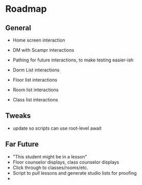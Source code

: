 # Roadmap

## General
- Home screen interaction
- DM with Scampr interactions

- Pathing for future interactions, to make testing easier-ish
- Dorm List interactions
- Floor list interactions
- Room list interactions
- Class list interactions

## Tweaks
- update so scripts can use root-level await

## Far Future
- "This student might be in a lesson"
- Floor counselor displays, class counselor displays
- Click through to classes/rooms/etc.
- Script to pull lessons and generate studio lists for proofing
- 